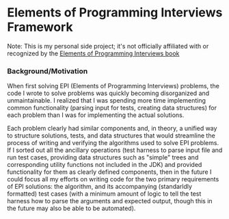 # Elements of Programming Interviews Framework

Note: This is my personal side project; it's not officially affiliated with or recognized by the [Elements of Programming Interviews book](http://elementsofprogramminginterviews.com/)

### Background/Motivation

When first solving EPI (Elements of Programming Interviews) problems, the code I wrote to solve problems was quickly becoming disorganized and unmaintainable.  I realized that I was spending more time implementing common functionality (parsing input for tests, creating data structures) for each problem than I was for implementing the actual solutions.

Each problem clearly had similar components and, in theory, a unified way to structure solutions, tests, and data structures that would streamline the process of writing and verifying the algorithms used to solve EPI problems.  If I sorted out all the ancillary operations (test harness to parse input file and run test cases, providing data structures such as "simple" trees and corresponding utility functions not included in the JDK) and provided functionality for them as clearly defined components, then in the future I could focus all my efforts on writing code for the two primary requirements of EPI solutions: the algorithm, and its accompanying (standarldly formatted) test cases (with a minimum amount of logic to tell the test harness how to parse the arguments and expected output, though this in the future may also be able to be automated).
